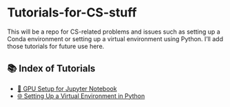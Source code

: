 # Tutorials-for-CS-stuff

This will be a repo for CS-related problems and issues such as setting up a Conda environment or setting up a virtual environment using Python. I’ll add those tutorials for future use here.

## 📚 Index of Tutorials

- [🚀 GPU Setup for Jupyter Notebook](setting_up_jupyter_for_gpu_use.md)
- [🌐 Setting Up a Virtual Environment in Python](setting_up_virtual_env_using_python.md)
